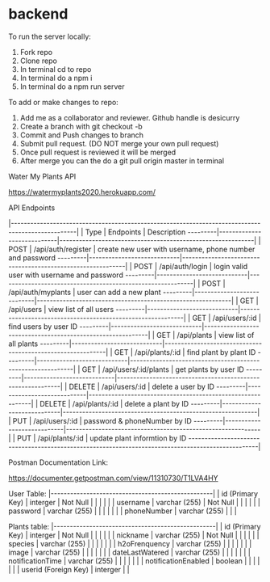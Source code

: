 # backend

To run the server locally:

1. Fork repo
2. Clone repo
3. In terminal cd to repo
4. In terminal do a npm i
5. In terminal do a npm run server

To add or make changes to repo:

1. Add me as a collaborator and reviewer. Github handle is desicurry
2. Create a branch with git checkout -b <branch-name>
3. Commit and Push changes to branch
4. Submit pull request. (DO NOT merge your own pull request)
5. Once pull request is reviewed it will be merged
6. After merge you can the do a git pull origin master in terminal 


Water My Plants API

https://watermyplants2020.herokuapp.com/

API Endpoints

|--------------------------------------------------------------------------------------------------|
| Type	 |   Endpoints	              |    Description
---------|----------------------------|------------------------------------------------------------|
| POST	 |   /api/auth/register	      |    create new user with username, phone number and password
---------|----------------------------|------------------------------------------------------------|
| POST	 |   /api/auth/login	      |    login valid user with username and password
---------|----------------------------|------------------------------------------------------------|
| POST	 |   /api/auth/myplants	      |    user can add a new plant
---------|----------------------------|------------------------------------------------------------|
| GET	 |   /api/users	              |    view list of all users
---------|----------------------------|------------------------------------------------------------|
| GET	 |   /api/users/:id	          |    find users by user ID
---------|----------------------------|------------------------------------------------------------|
| GET	 |   /api/plants	          |    view list of all plants
---------|----------------------------|------------------------------------------------------------|
| GET	 |   /api/plants/:id	      |    find plant by plant ID
---------|----------------------------|------------------------------------------------------------|
| GET	 |   /api/users/:id/plants	  |    get plants by user ID
---------|----------------------------|------------------------------------------------------------|
| DELETE |   /api/users/:id	          |    delete a user by ID
---------|----------------------------|------------------------------------------------------------|
| DELETE |   /api/plants/:id	      |    delete a plant by ID
---------|----------------------------|------------------------------------------------------------|
| PUT	 |   /api/users/:id	          |    password & phoneNumber by ID
---------|----------------------------|------------------------------------------------------------|
| PUT	 |   /api/plants/:id	      |    update plant informtion by ID
---------------------------------------------------------------------------------------------------|

Postman Documentation Link:

https://documenter.getpostman.com/view/11310730/T1LVA4HY


User Table:
|--------------------------------------------------|
| id (Primary Key)  | interger          | Not Null |
|                   |                   |          |
| username          | varchar (255)     | Not Null |
|                   |                   |          |
| password          | varchar (255)     |          |
|                   |                   |          |
| phoneNumber       | varchar (255)     |          |
|

Plants table:
|--------------------------------------------------|
| id (Primary Key)      | interger      | Not Null | 
|                       |               |          |
| nickname              | varchar (255) | Not Null |
|                       |               |          |
| species               | varchar (255) |          |
|                       |               |          |
| h2oFrenquency         | varchar (255) |          |
|                       |               |          |
| image                 | varchar (255) |          |
|                       |               |          |
| dateLastWatered       | varchar (255) |          |
|                       |               |          |
| notificationTime      | varchar (255) |          |
|                       |               |          |
| notificationEnabled   | boolean       |          |
|                       |               |          |
| userid (Foreign Key)  | interger      |          |

